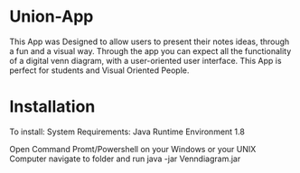 # Union-App

This App was Designed to allow users to present their notes ideas, through a fun and a visual way. Through the app you can expect all the functionality of a digital venn diagram, with a user-oriented user interface. This App is perfect for students and Visual Oriented People.



# Installation 

To install: System Requirements: Java Runtime Environment 1.8

Open Command Promt/Powershell on your Windows or your UNIX Computer navigate to folder and run java -jar Venndiagram.jar





